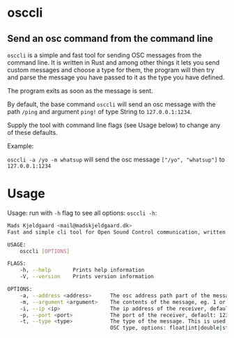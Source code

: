 # osccli
## Send an osc command from the command line

`osccli` is a simple and fast tool for sending OSC messages from the command line. It is written in Rust and among other things it lets you send custom messages and choose a type for them, the program will then try and parse the message you have passed to it as the type you have defined.

The program exits as soon as the message is sent.

By default, the base command `osccli` will send an osc message with the path `/ping` and argument `ping!` of type String to `127.0.0.1:1234`.

Supply the tool with command line flags (see Usage below) to change any of these defaults.

Example:

`osccli -a /yo -m whatsup` will send the osc message `["/yo", "whatsup"]` to `127.0.0.1:1234`


# Usage
Usage:
run with `-h` flag to see all options: `osccli -h`:

```sh
Mads Kjeldgaard <mail@madskjeldgaard.dk>
Fast and simple cli tool for Open Sound Control communication, written in Rust

USAGE:
    osccli [OPTIONS]

FLAGS:
    -h, --help       Prints help information
    -V, --version    Prints version information

OPTIONS:
    -a, --address <address>      The osc address path part of the message, eg /ping
    -m, --argument <argument>    The contents of the message, eg. 1 or 'hello'
    -i, --ip <ip>                The ip address of the receiver, default: 127.0.0.1
    -p, --port <port>            The port of the receiver, default: 1234
    -t, --type <type>            The type of the message. This is used to parse the command line argument to a specific
                                 OSC type, options: float|int|double|string, default: string
```
